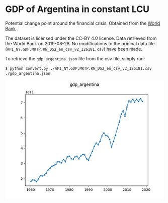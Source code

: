 # GDP of Argentina in constant LCU

Potential change point around the financial crisis. Obtained from the [World 
Bank](https://data.worldbank.org/indicator/NY.GDP.MKTP.KN?end=2018&locations=AR&start=1960).

The dataset is licensed under the CC-BY 4.0 license. Data retrieved from the 
World Bank on 2019-08-28. No modifications to the original data file 
(``API_NY.GDP.MKTP.KN_DS2_en_csv_v2_126181.csv``) have been made.

To retrieve the ``gdp_argentina.json`` file from the csv file, simply run:

```
$ python convert.py ./API_NY.GDP.MKTP.KN_DS2_en_csv_v2_126181.csv ./gdp_argentina.json
```

![Plot of gdp_argentina dataset](./gdp_argentina.png)
